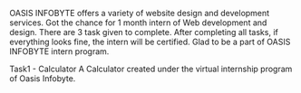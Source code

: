 OASIS INFOBYTE offers a variety of website design and development services. Got the chance for 1 month intern of Web development and design. There are 3 task given to complete. After completing all tasks, if everything looks fine, the intern will be certified. Glad to be a part of OASIS INFOBYTE intern program.

Task1 - Calculator
A Calculator created under the virtual internship program of Oasis Infobyte.
